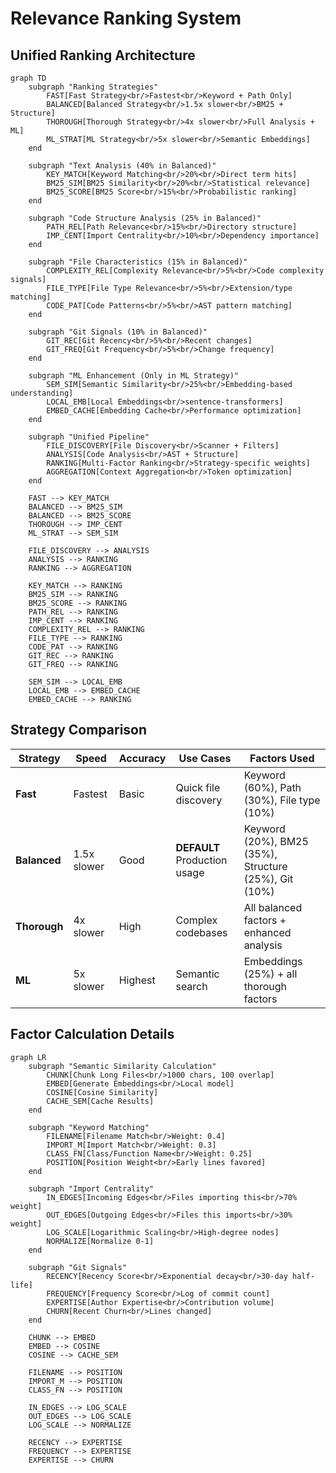 # Relevance Ranking System

## Unified Ranking Architecture

```mermaid
graph TD
    subgraph "Ranking Strategies"
        FAST[Fast Strategy<br/>Fastest<br/>Keyword + Path Only]
        BALANCED[Balanced Strategy<br/>1.5x slower<br/>BM25 + Structure]
        THOROUGH[Thorough Strategy<br/>4x slower<br/>Full Analysis + ML]
        ML_STRAT[ML Strategy<br/>5x slower<br/>Semantic Embeddings]
    end

    subgraph "Text Analysis (40% in Balanced)"
        KEY_MATCH[Keyword Matching<br/>20%<br/>Direct term hits]
        BM25_SIM[BM25 Similarity<br/>20%<br/>Statistical relevance]
        BM25_SCORE[BM25 Score<br/>15%<br/>Probabilistic ranking]
    end

    subgraph "Code Structure Analysis (25% in Balanced)"
        PATH_REL[Path Relevance<br/>15%<br/>Directory structure]
        IMP_CENT[Import Centrality<br/>10%<br/>Dependency importance]
    end

    subgraph "File Characteristics (15% in Balanced)"
        COMPLEXITY_REL[Complexity Relevance<br/>5%<br/>Code complexity signals]
        FILE_TYPE[File Type Relevance<br/>5%<br/>Extension/type matching]
        CODE_PAT[Code Patterns<br/>5%<br/>AST pattern matching]
    end

    subgraph "Git Signals (10% in Balanced)"
        GIT_REC[Git Recency<br/>5%<br/>Recent changes]
        GIT_FREQ[Git Frequency<br/>5%<br/>Change frequency]
    end

    subgraph "ML Enhancement (Only in ML Strategy)"
        SEM_SIM[Semantic Similarity<br/>25%<br/>Embedding-based understanding]
        LOCAL_EMB[Local Embeddings<br/>sentence-transformers]
        EMBED_CACHE[Embedding Cache<br/>Performance optimization]
    end

    subgraph "Unified Pipeline"
        FILE_DISCOVERY[File Discovery<br/>Scanner + Filters]
        ANALYSIS[Code Analysis<br/>AST + Structure]
        RANKING[Multi-Factor Ranking<br/>Strategy-specific weights]
        AGGREGATION[Context Aggregation<br/>Token optimization]
    end

    FAST --> KEY_MATCH
    BALANCED --> BM25_SIM
    BALANCED --> BM25_SCORE
    THOROUGH --> IMP_CENT
    ML_STRAT --> SEM_SIM

    FILE_DISCOVERY --> ANALYSIS
    ANALYSIS --> RANKING
    RANKING --> AGGREGATION

    KEY_MATCH --> RANKING
    BM25_SIM --> RANKING
    BM25_SCORE --> RANKING
    PATH_REL --> RANKING
    IMP_CENT --> RANKING
    COMPLEXITY_REL --> RANKING
    FILE_TYPE --> RANKING
    CODE_PAT --> RANKING
    GIT_REC --> RANKING
    GIT_FREQ --> RANKING

    SEM_SIM --> LOCAL_EMB
    LOCAL_EMB --> EMBED_CACHE
    EMBED_CACHE --> RANKING
```

## Strategy Comparison

| Strategy | Speed | Accuracy | Use Cases | Factors Used |
|----------|-------|----------|-----------|--------------|
| **Fast** | Fastest | Basic | Quick file discovery | Keyword (60%), Path (30%), File type (10%) |
| **Balanced** | 1.5x slower | Good | **DEFAULT** Production usage | Keyword (20%), BM25 (35%), Structure (25%), Git (10%) |
| **Thorough** | 4x slower | High | Complex codebases | All balanced factors + enhanced analysis |
| **ML** | 5x slower | Highest | Semantic search | Embeddings (25%) + all thorough factors |

## Factor Calculation Details

```mermaid
graph LR
    subgraph "Semantic Similarity Calculation"
        CHUNK[Chunk Long Files<br/>1000 chars, 100 overlap]
        EMBED[Generate Embeddings<br/>Local model]
        COSINE[Cosine Similarity]
        CACHE_SEM[Cache Results]
    end

    subgraph "Keyword Matching"
        FILENAME[Filename Match<br/>Weight: 0.4]
        IMPORT_M[Import Match<br/>Weight: 0.3]
        CLASS_FN[Class/Function Name<br/>Weight: 0.25]
        POSITION[Position Weight<br/>Early lines favored]
    end

    subgraph "Import Centrality"
        IN_EDGES[Incoming Edges<br/>Files importing this<br/>70% weight]
        OUT_EDGES[Outgoing Edges<br/>Files this imports<br/>30% weight]
        LOG_SCALE[Logarithmic Scaling<br/>High-degree nodes]
        NORMALIZE[Normalize 0-1]
    end

    subgraph "Git Signals"
        RECENCY[Recency Score<br/>Exponential decay<br/>30-day half-life]
        FREQUENCY[Frequency Score<br/>Log of commit count]
        EXPERTISE[Author Expertise<br/>Contribution volume]
        CHURN[Recent Churn<br/>Lines changed]
    end

    CHUNK --> EMBED
    EMBED --> COSINE
    COSINE --> CACHE_SEM

    FILENAME --> POSITION
    IMPORT_M --> POSITION
    CLASS_FN --> POSITION

    IN_EDGES --> LOG_SCALE
    OUT_EDGES --> LOG_SCALE
    LOG_SCALE --> NORMALIZE

    RECENCY --> EXPERTISE
    FREQUENCY --> EXPERTISE
    EXPERTISE --> CHURN
```